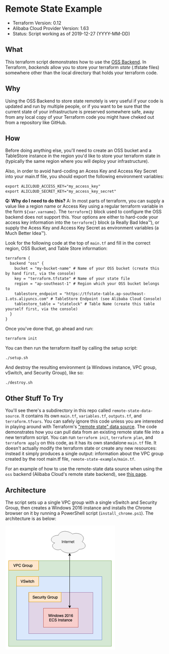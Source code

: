 # Remote State Example

- Terraform Version: 0.12
- Alibaba Cloud Provider Version: 1.63
- Status: Script working as of 2019-12-27 (YYYY-MM-DD)

## What

This terraform script demonstrates how to use the [OSS Backend](https://www.terraform.io/docs/backends/types/oss.html). In Terraform, *backends* allow you to store your terraform *state* (.tfstate files) somewhere other than the local directory that holds your terraform code.

## Why

Using the OSS Backend to store state remotely is very useful if your code is updated and run by multiple people, or if you want to be sure that the current state of your infrastructure is preserved somewhere safe, away from any local copy of your Terraform code you might have cheked out from a repository like GitHub.

## How

Before doing anything else, you'll need to create an OSS bucket and a TableStore instance in the region you'd like to store your terraform state in (typically the same region where you will deploy your infrastructure). 

Also, in order to avoid hard-coding an Acess Key and Access Key Secret into your main.tf file, you should export the following environment variables:

```
export ALICLOUD_ACCESS_KEY="my_access_key"
export ALICLOUD_SECRET_KEY="my_access_key_secret"
```

**Q: Why do I need to do this?** 
A: In most parts of terraform, you can supply a value like a region name or Access Key using a regular terraform variable in the form `${var.varname}`. The `terraform{}` block used to configure the OSS backend does not support this. Your options are either to hard-code your access key information into the `terraform{}` block (a Really Bad Idea™), or supply the Acess Key and Access Key Secret as environment variables (a Much Better Idea™).

Look for the following code at the top of `main.tf` and fill in the correct region, OSS Bucket, and Table Store information:

```
terraform {
  backend "oss" {
    bucket = "my-bucket-name" # Name of your OSS bucket (create this by hand first, via the console)
    key = "terraform.tfstate" # Name of your state file
    region = "ap-southeast-1" # Region which your OSS bucket belongs to
    tablestore_endpoint = "https://tfstate-table.ap-southeast-1.ots.aliyuncs.com" # TableStore Endpoint (see Alibaba Cloud Console)
    tablestore_table = "statelock" # Table Name (create this table yourself first, via the console)
  }
}
```

Once you've done that, go ahead and run:

```
terraform init
```

You can then run the terraform itself by calling the setup script:

```
./setup.sh
```

And destroy the resulting environment (a Windows instance, VPC group, vSwitch, and Security Group), like so:

```
./destroy.sh
```

## Other Stuff To Try

You'll see there's a subdirectory in this repo called `remote-state-data-source`. It contains its own `main.tf`, `variables.tf`, `outputs.tf`, and `terraform.tfvars`. You can safely ignore this code unless you are interested in playing around with Terraform's ["remote state" data source](https://www.terraform.io/docs/providers/terraform/d/remote_state.html). The code demonstrates how you can pull data from an existing remote state file into a new terraform script. You can run `terraform init`, `terraform plan`, and `terraform apply` on this code, as it has its own standalone `main.tf` file. It doesn't actually modify the terraform state or create any new resources: instead it simply produces a single output: information about the VPC group created by the root main.tf file, `remote-state-example/main.tf`. 

For an example of how to use the remote-state data source when using the `oss` backend (Alibaba Cloud's remote state backend), see [this page](https://www.terraform.io/docs/backends/types/oss.html). 

## Architecture

The script sets up a single VPC group with a single vSwitch and Security Group, then creates a Windows 2016 instance and installs the Chrome browser on it by running a PowerShell script (`install_chrome.ps1`). The architecture is as below:

![Windows Server 2016 on Alibaba Cloud](diagrams/chrome_on_windows.png)
